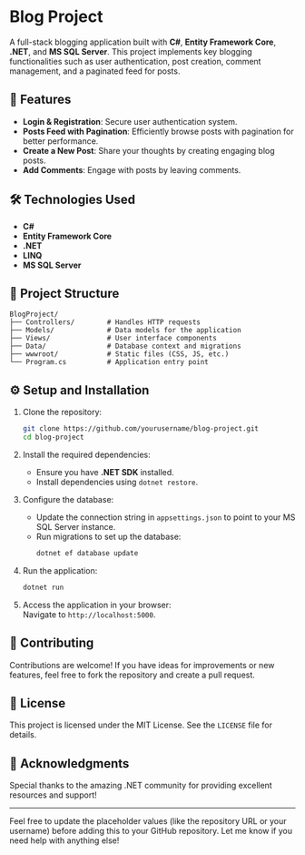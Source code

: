# Blog Project  

A full-stack blogging application built with **C#**, **Entity Framework Core**, **.NET**, and **MS SQL Server**. This project implements key blogging functionalities such as user authentication, post creation, comment management, and a paginated feed for posts.  

## 🚀 Features  
- **Login & Registration**: Secure user authentication system.  
- **Posts Feed with Pagination**: Efficiently browse posts with pagination for better performance.  
- **Create a New Post**: Share your thoughts by creating engaging blog posts.  
- **Add Comments**: Engage with posts by leaving comments.  

## 🛠️ Technologies Used  
- **C#**  
- **Entity Framework Core**  
- **.NET**  
- **LINQ**  
- **MS SQL Server**  

## 📂 Project Structure  
```
BlogProject/  
├── Controllers/        # Handles HTTP requests  
├── Models/             # Data models for the application  
├── Views/              # User interface components  
├── Data/               # Database context and migrations  
├── wwwroot/            # Static files (CSS, JS, etc.)  
└── Program.cs          # Application entry point  
```  

## ⚙️ Setup and Installation  

1. Clone the repository:  
   ```bash
   git clone https://github.com/yourusername/blog-project.git
   cd blog-project
   ```  

2. Install the required dependencies:  
   - Ensure you have **.NET SDK** installed.  
   - Install dependencies using `dotnet restore`.  

3. Configure the database:  
   - Update the connection string in `appsettings.json` to point to your MS SQL Server instance.  
   - Run migrations to set up the database:  
     ```bash
     dotnet ef database update
     ```  

4. Run the application:  
   ```bash
   dotnet run
   ```  

5. Access the application in your browser:  
   Navigate to `http://localhost:5000`.  

## 🌟 Contributing  
Contributions are welcome! If you have ideas for improvements or new features, feel free to fork the repository and create a pull request.  

## 📜 License  
This project is licensed under the MIT License. See the `LICENSE` file for details.  

## 🙌 Acknowledgments  
Special thanks to the amazing .NET community for providing excellent resources and support!  

---  

Feel free to update the placeholder values (like the repository URL or your username) before adding this to your GitHub repository. Let me know if you need help with anything else!
